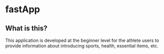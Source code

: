 # fastApp
## What is this?
This application is developed at the beginner level for the athlete users to provide information about introducing sports, health, essential items, etc.
